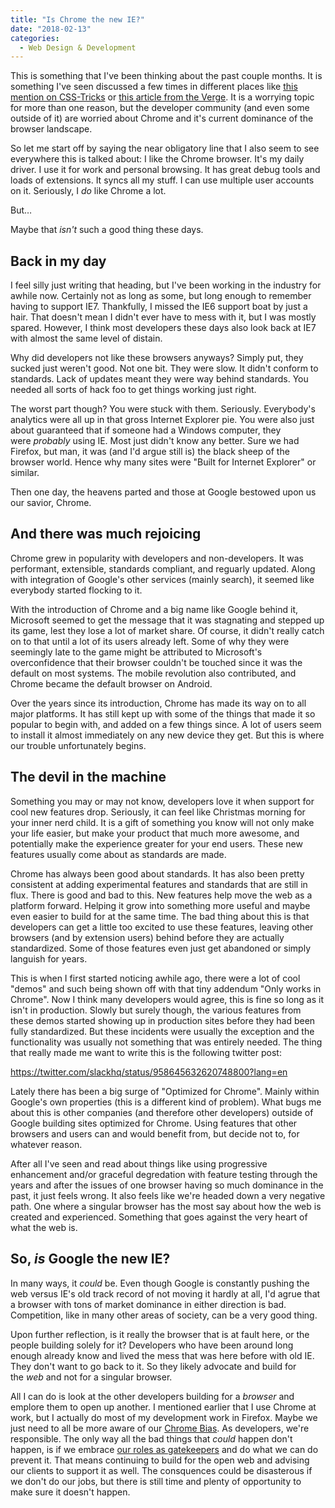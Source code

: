```yaml
---
title: "Is Chrome the new IE?"
date: "2018-02-13"
categories:
  - Web Design & Development
---
```


This is something that I've been thinking about the past couple months. It is something I've seen discussed a few times in different places like [this mention on CSS-Tricks](https://css-tricks.com/chrome-not-standard/) or [this article from the Verge](https://www.theverge.com/2018/1/4/16805216/google-chrome-only-sites-internet-explorer-6-web-standards). It is a worrying topic for more than one reason, but the developer community (and even some outside of it) are worried about Chrome and it's current dominance of the browser landscape.

So let me start off by saying the near obligatory line that I also seem to see everywhere this is talked about: I like the Chrome browser. It's my daily driver. I use it for work and personal browsing. It has great debug tools and loads of extensions. It syncs all my stuff. I can use multiple user accounts on it. Seriously, I _do_ like Chrome a lot.

But…

Maybe that _isn't_ such a good thing these days.

## Back in my day

I feel silly just writing that heading, but I've been working in the industry for awhile now. Certainly not as long as some, but long enough to remember having to support IE7. Thankfully, I missed the IE6 support boat by just a hair. That doesn't mean I didn't ever have to mess with it, but I was mostly spared. However, I think most developers these days also look back at IE7 with almost the same level of distain.

Why did developers not like these browsers anyways? Simply put, they sucked just weren't good. Not one bit. They were slow. It didn't conform to standards. Lack of updates meant they were way behind standards. You needed all sorts of hack foo to get things working just right.

The worst part though? You were stuck with them. Seriously. Everybody's analytics were all up in that gross Internet Explorer pie. You were also just about guaranteed that if someone had a Windows computer, they were _probably_ using IE. Most just didn't know any better. Sure we had Firefox, but man, it was (and I'd argue still is) the black sheep of the browser world. Hence why many sites were "Built for Internet Explorer" or similar.

Then one day, the heavens parted and those at Google bestowed upon us our savior, Chrome.

## And there was much rejoicing

Chrome grew in popularity with developers and non-developers. It was performant, extensible, standards compliant, and reguarly updated. Along with integration of Google's other services (mainly search), it seemed like everybody started flocking to it.

With the introduction of Chrome and a big name like Google behind it, Microsoft seemed to get the message that it was stagnating and stepped up its game, lest they lose a lot of market share. Of course, it didn't really catch on to that until a lot of its users already left. Some of why they were seemingly late to the game might be attributed to Microsoft's overconfidence that their browser couldn't be touched since it was the default on most systems. The mobile revolution also contributed, and Chrome became the default browser on Android.

Over the years since its introduction, Chrome has made its way on to all major platforms. It has still kept up with some of the things that made it so popular to begin with, and added on a few things since. A lot of users seem to install it almost immediately on any new device they get. But this is where our trouble unfortunately begins.

## The devil in the machine

Something you may or may not know, developers love it when support for cool new features drop. Seriously, it can feel like Christmas morning for your inner nerd child. It is a gift of something you know will not only make your life easier, but make your product that much more awesome, and potentially make the experience greater for your end users. These new features usually come about as standards are made.

Chrome has always been good about standards. It has also been pretty consistent at adding experimental features and standards that are still in flux. There is good and bad to this. New features help move the web as a platform forward. Helping it grow into something more useful and maybe even easier to build for at the same time. The bad thing about this is that developers can get a little too excited to use these features, leaving other browsers (and by extension users) behind before they are actually standardized. Some of those features even just get abandoned or simply languish for years.

This is when I first started noticing awhile ago, there were a lot of cool "demos" and such being shown off with that tiny addendum "Only works in Chrome". Now I think many developers would agree, this is fine so long as it isn't in production. Slowly but surely though, the various features from these demos started showing up in production sites before they had been fully standardized. But these incidents were usually the exception and the functionality was usually not something that was entirely needed. The thing that really made me want to write this is the following twitter post:

https://twitter.com/slackhq/status/958645632620748800?lang=en

Lately there has been a big surge of "Optimized for Chrome". Mainly within Google's own properties (this is a different kind of problem). What bugs me about this is other companies (and therefore other developers) outside of Google building sites optimized for Chrome. Using features that other browsers and users can and would benefit from, but decide not to, for whatever reason.

After all I've seen and read about things like using progressive enhancement and/or graceful degredation with feature testing through the years and after the issues of one browser having so much dominance in the past, it just feels wrong. It also feels like we're headed down a very negative path. One where a singular browser has the most say about how the web is created and experienced. Something that goes against the very heart of what the web is.

## So, _is_ Google the new IE?

In many ways, it _could_ be. Even though Google is constantly pushing the web versus IE's old track record of not moving it hardly at all, I'd agrue that a browser with tons of market dominance in either direction is bad. Competition, like in many other areas of society, can be a very good thing.

Upon further reflection, is it really the browser that is at fault here, or the people building solely for it? Developers who have been around long enough already know and lived the mess that was here before with old IE. They don't want to go back to it. So they likely advocate and build for the _web_ and not for a singular browser.

All I can do is look at the other developers building for a _browser_ and emplore them to open up another. I mentioned earlier that I use Chrome at work, but I actually do most of my development work in Firefox. Maybe we just need to all be more aware of our [Chrome Bias](https://css-tricks.com/chrome-bias-finding-things-like-firefox/). As developers, we're responsible. The only way all the bad things that _could_ happen don't happen, is if we embrace [our roles as gatekeepers](https://medium.com/@monteiro/what-is-a-designer-94ac32ff92d0) and do what we can do prevent it. That means continuing to build for the open web and advising our clients to support it as well. The consquences could be disasterous if we don't do our jobs, but there is still time and plenty of opportunity to make sure it doesn't happen.

